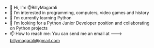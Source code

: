- 👋 Hi, I’m @BillyMagarali
- 👀 I’m interested in programming, computers, video games and history
- 🌱 I’m currently learning Python
- 💞️ I’m looking for a Python Junior Developer position and collaborating on Python projects
- 📫 How to reach me: You can send me an email at ---> billymagarali@gmail.com

<!---
BillyMagarali/BillyMagarali is a ✨ special ✨ repository because its `README.md` (this file) appears on your GitHub profile.
You can click the Preview link to take a look at your changes.
--->
